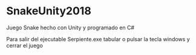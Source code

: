 # SnakeUnity2018
Juego Snake hecho con Unity y programado en C#

Para salir del ejecutable Serpiente.exe tabular o pulsar la tecla windows y cerrar el juego 
